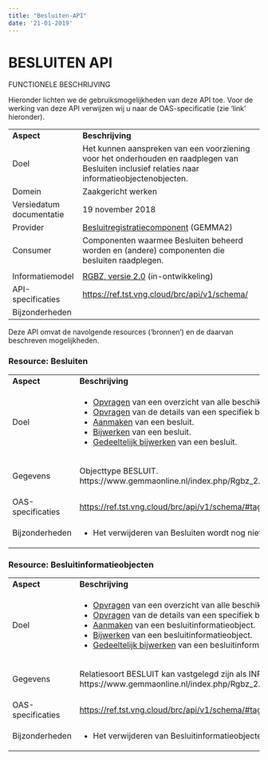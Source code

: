 ```yaml
---
title: "Besluiten-API"
date: '21-01-2019'
---
```


# BESLUITEN API

FUNCTIONELE BESCHRIJVING

Hieronder lichten we de gebruiksmogelijkheden van deze API toe. Voor de
werking van deze API verwijzen wij u naar de OAS-specificatie (zie
‘link’ hieronder).

<table>
<tbody>
<tr class="odd">
<td><strong>Aspect</strong></td>
<td><strong>Beschrijving</strong></td>
</tr>
<tr class="even">
<td>Doel</td>
<td>Het kunnen aanspreken van een voorziening voor het onderhouden en raadplegen van Besluiten inclusief relaties naar informatieobjectenobjecten.</td>
</tr>
<tr class="odd">
<td>Domein</td>
<td>Zaakgericht werken</td>
</tr>
<tr class="even">
<td>Versiedatum documentatie</td>
<td>19 november 2018</td>
</tr>
<tr class="odd">
<td>Provider</td>
<td><a href=""><span class="underline">Besluitregistratiecomponent</span></a> (GEMMA2)</td>
</tr>
<tr class="even">
<td>Consumer</td>
<td>Componenten waarmee Besluiten beheerd worden en (andere) componenten die besluiten raadplegen.</td>
</tr>
<tr class="odd">
<td></td>
<td></td>
</tr>
<tr class="even">
<td>Informatiemodel</td>
<td><a href="https://www.gemmaonline.nl/index.php/RGBZ_2.0_in_ontwikkeling"><span class="underline">RGBZ, versie 2.0</span></a> (in-ontwikkeling)</td>
</tr>
<tr class="odd">
<td>API-specificaties</td>
<td><a href="https://ref.tst.vng.cloud/brc/api/v1/schema/"><span class="underline">https://ref.tst.vng.cloud/brc/api/v1/schema/</span></a></td>
</tr>
<tr class="even">
<td>Bijzonderheden</td>
<td></td>
</tr>
</tbody>
</table>

Deze API omvat de navolgende resources (‘bronnen’) en de daarvan beschreven mogelijkheden.

### Resource: Besluiten

<table>
<tbody>
<tr class="odd">
<td><strong>Aspect</strong></td>
<td><strong>Beschrijving</strong></td>
</tr>
<tr class="even">
<td>Doel</td>
<td><ul>
<li><a href="https://ref.tst.vng.cloud/brc/api/v1/schema/#operation/besluit_list">Opvragen</a> van een overzicht van alle beschikbare besluiten.</li>
<li><a href="https://ref.tst.vng.cloud/brc/api/v1/schema/#operation/besluit_read">Opvragen</a> van de details van een specifiek besluit.</li>
<li><a href="https://ref.tst.vng.cloud/brc/api/v1/schema/#operation/besluit_create">Aanmaken</a> van een besluit.</li>
<li><a href="https://ref.tst.vng.cloud/brc/api/v1/schema/#operation/besluit_update">Bijwerken</a> van een besluit.</li>
<li><a href="https://ref.tst.vng.cloud/brc/api/v1/schema/#operation/besluit_partial_update">Gedeeltelijk bijwerken</a> van een besluit.</li>
</ul></td>
</tr>
<tr class="odd">
<td>Gegevens</td>
<td><p>Objecttype BESLUIT.<br/>https://www.gemmaonline.nl/index.php/Rgbz_2.0/doc/objecttype/besluit</td>
</tr>
<tr class="even">
<td>OAS-specificaties</td>
<td><a href="https://ref.tst.vng.cloud/brc/api/v1/schema/#tag/besluiten">https://ref.tst.vng.cloud/brc/api/v1/schema/#tag/besluiten</a></td>
</tr>
<tr class="odd">
<td>Bijzonderheden</td>
<td><ul>
<li>Het verwijderen van Besluiten wordt nog niet ondersteund.</li>
</ul></td>
</tr>
</tbody>
</table>

### Resource: Besluitinformatieobjecten

<table>
<tbody>
<tr class="odd">
<td><strong>Aspect</strong></td>
<td><strong>Beschrijving</strong></td>
</tr>
<tr class="even">
<td>Doel</td>
<td><ul>
<li><a href="https://ref.tst.vng.cloud/brc/api/v1/schema/#operation/besluitinformatieobject_list">Opvragen</a> van een overzicht van alle beschikbare besluiteninformatieobjecten.</li>
<li><a href="https://ref.tst.vng.cloud/brc/api/v1/schema/#operation/besluitinformatieobject_read">Opvragen</a> van de details van een specifiek besluitinformatieobject.</li>
<li><a href="https://ref.tst.vng.cloud/brc/api/v1/schema/#operation/besluitinformatieobject_create">Aanmaken</a> van een besluitinformatieobject.</li>
<li><a href="https://ref.tst.vng.cloud/brc/api/v1/schema/#operation/besluitinformatieobject_update">Bijwerken</a> van een besluitinformatieobject.</li>
<li><a href="https://ref.tst.vng.cloud/brc/api/v1/schema/#operation/besluitinformatieobject_partial_update">Gedeeltelijk bijwerken</a> van een besluitinformatieobject.</li>
</ul></td>
</tr>
<tr class="odd">
<td>Gegevens</td>
<td><p>Relatiesoort BESLUIT kan vastgelegd zijn als INFORMATIEOBJECT.<br/>https://www.gemmaonline.nl/index.php/Rgbz_2.0/doc/relatiesoort/besluit.kan_vastgelegd_zijn_als_informatieobject</td>
</tr>
<tr class="even">
<td>OAS-specificaties</td>
<td><a href="https://ref.tst.vng.cloud/brc/api/v1/schema/#tag/besluiten">https://ref.tst.vng.cloud/brc/api/v1/schema/#tag/besluiten</a></td>
</tr>
<tr class="odd">
<td>Bijzonderheden</td>
<td><ul>
<li>Het verwijderen van Besluitinformatieobjecten wordt nog niet ondersteund.</li>
</ul></td>
</tr>
</tbody>
</table>
